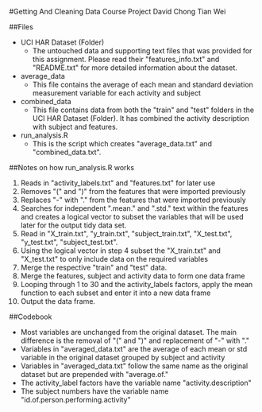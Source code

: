 #Getting And Cleaning Data Course Project
David Chong Tian Wei

##Files
*	UCI HAR Dataset (Folder)
	*	The untouched data and supporting text files that was provided for this assignment.  Please read their "features_info.txt" and "README.txt" for more detailed information about the dataset.
*	average_data
	*	This file contains the average of each mean and standard deviation measurement variable for each activity and subject
*	combined_data
	*	This file contains data from both the "train" and "test" folders in the UCI HAR Dataset (Folder).  It has combined the activity description with subject and features.
*	run_analysis.R
	*	This is the script which creates "average_data.txt" and "combined_data.txt".

##Notes on how run_analysis.R works
1.	Reads in "activity_labels.txt" and "features.txt" for later use
2.	Removes "(" and ")" from the features that were imported previously
3.	Replaces "-" with "." from the features that were imported previously
4.	Searches for independent ".mean." and ".std." text within the features and creates a logical vector to subset the variables that will be used later for the output tidy data set.
5.	Read in "X_train.txt", "y_train.txt", "subject_train.txt", "X_test.txt", "y_test.txt", "subject_test.txt".
6.	Using the logical vector in step 4 subset the "X_train.txt" and "X_test.txt" to only include data on the required variables
7.	Merge the respective "train" and "test" data.
8.	Merge the features, subject and activity data to form one data frame
9.	Looping through 1 to 30 and the activity_labels factors, apply the mean function to each subset and enter it into a new data frame
10.	Output the data frame.

##Codebook
*	Most variables are unchanged from the original dataset.  The main difference is the removal of "(" and ")" and replacement of "-" with "."
*	Variables in "averaged_data.txt" are the average of each mean or std variable in the original dataset grouped by subject and activity
*	Variables in "averaged_data.txt" follow the same name as the original dataset but are prepended with "average.of."
*	The activity_label factors have the variable name "activity.description"
*	The subject numbers have the variable name "id.of.person.performing.activity"
